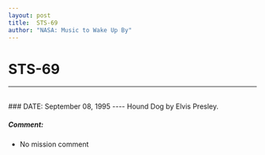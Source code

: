 ```yaml
---
layout: post
title:  STS-69
author: "NASA: Music to Wake Up By"
---
```


# STS-69
----
<br/>
### DATE: September 08, 1995
----
Hound Dog by Elvis Presley.

##### Comment:
* No mission comment
